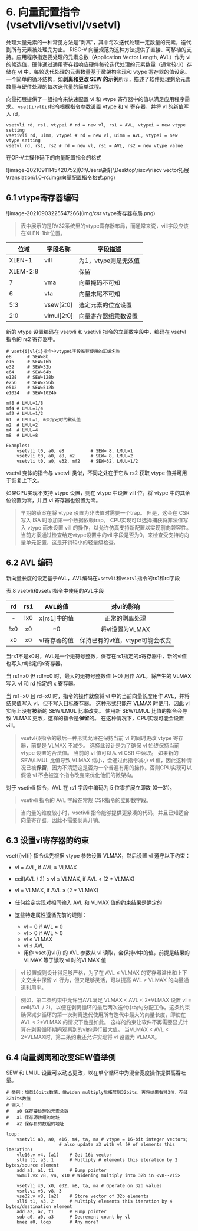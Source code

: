 # 6. 向量配置指令(vsetvli/vsetivl/vsetvl)



处理大量元素的一种常见方法是“剥离”，其中每次迭代处理一定数量的元素，迭代到所有元素被处理完为止。 RISC-V 向量规范为这种方法提供了直接、可移植的支持。应用程序指定要处理的元素总数（Application Vector Length, AVL）作为 vl 的候选值，硬件通过通用寄存器响应硬件每轮迭代处理的元素数量（通常较小）存储在 vl 中，每轮迭代处理的元素数量基于微架构实现和 vtype 寄存器的值设定。一个简单的循环结构，如**剥离和更改 SEW 的示例**所示，描述了软件处理剩余元素数量与硬件处理的每次迭代量的简单过程。 

向量拓展提供了一组指令来快速配置 vl 和 vtype 寄存器中的值以满足应用程序需求。 `vset{i}vl{i}`指令根据指令参数设置 vtype 和 vl 寄存器，并将 vl 的新值写入 rd。 

```assembly
vsetvli rd, rs1, vtypei # rd = new vl, rs1 = AVL, vtypei = new vtype setting 
vsetivli rd, uimm, vtypei # rd = new vl, uimm = AVL, vtypei = new vtype setting 
vsetvl rd, rs1, rs2 # rd = new vl, rs1 = AVL, rs2 = new vtype value
```

在OP-V主操作码下的向量配置指令的格式

![image-20210911145420752](C:\Users\胡轩\Desktop\riscv\riscv vector拓展\translation\1.0-rc\img\向量配置指令格式.png)

## 6.1 vtype寄存器编码

![image-20210903225547266](img/csr vtype寄存器布局.png)

> 表中展示的是RV32系统里的vtype寄存器布局，而通常来说，vill字段应该在XLEN-1bit位置。

| 位域     | 字段名称   | 字段描述             |
| -------- | ---------- | -------------------- |
| XLEN-1   | vill       | 为1，vtype则是无效值 |
| XLEM-2:8 |            | 保留                 |
| 7        | vma        | 向量掩码不可知       |
| 6        | vta        | 向量末尾不可知       |
| 5:3      | vsew[2:0]  | 选定元素的位宽设置   |
| 2:0      | vlmul[2:0] | 向量寄存器组乘数设置 |

[^译注]: **0.7.1**里的vediv字段被移除

新的 vtype 设置编码在 vsetvli 和 vsetivli 指令的立即数字段中，编码在 vsetvl 指令的 rs2 寄存器中。 

```assembly
# vset{i}vl{i}指令中vtypei字段推荐使用的汇编名称
e8		# SEW=8b
e16 	# SEW=16b 
e32 	# SEW=32b 
e64 	# SEW=64b 
e128 	# SEW=128b
e256 	# SEW=256b 
e512 	# SEW=512b 
e1024 	# SEW=1024b

mf8 # LMUL=1/8 
mf4 # LMUL=1/4 
mf2 # LMUL=1/2 
m1 	# LMUL=1, m未指定时的默认值
m2 	# LMUL=2 
m4 	# LMUL=4 
m8 	# LMUL=8

Examples:
	vsetvli t0, a0, e8			# SEW= 8, LMUL=1 
	vsetvli t0, a0, e8, m2 		# SEW= 8, LMUL=2
	vsetvli t0, a0, e32, mf2	# SEW=32, LMUL=1/2
```

vsetvl 变体的指令与 vsetvli 类似，不同之处在于它从 rs2 获取 vtype 值并可用于恢复上下文。

如果CPU实现不支持 vtype 设置，则在 vtype 中设置 vill 位，将 vtype 中的其余位设置为零，并且 vl 寄存器也设置为零。

> 早期的草案在将 vtype 设置为非法值时需要一个trap。 但是，这会在 CSR 写入 ISA 时添加第一个数据依赖trap。 CPU实现可以选择捕获将非法值写入 vtype 而未设置 vill 的操作，以允许仿真支持新配置以实现前向兼容性。当前方案通过检查给定vtype设置中的vill字段是否为0，来检查受支持的向量单元配置，这是开销较小的轻量级检查。



## 6.2 AVL 编码

新向量长度的设定基于AVL，AVL编码在`vsetvli`和`vsetvl`指令的rs1和rd字段

表.8 vsetvli和vsetvl指令中使用的AVL字段

|  rd  | rs1  |   AVL的值    |           对vl的影响            |
| :--: | :--: | :----------: | :-----------------------------: |
|  -   | !x0  | x[rs1]中的值 |         正常的剥离处理          |
| !x0  |  x0  |      ~0      |         将vl设置为VLMAX         |
|  x0  |  x0  | vl寄存器的值 | 保持已有的vl值，vtype可能会改变 |

当rs1不是x0时，AVL是一个无符号整数，保存在rs1指定的x寄存器中，新的vl值也写入rd指定的x寄存器。

当 rs1=x0 但 rd!=x0 时，最大的无符号整数值 (~0) 用作 AVL，将产生的 VLMAX 写入 vl 和 rd 指定的 x 寄存器。 

当 rs1=x0 且 rd=x0 时，指令的操作就像将 vl 中的当前向量长度用作 AVL，并将结果值写入 vl，但不写入目标寄存器。 这种形式只能在 VLMAX 时使用，因此 vl 实际上没有被新的 SEW/LMUL 比率改变。 使用新 SEW/LMUL 比值的指令会导致 VLMAX 更改，这样的指令是**保留**的。 在这种情况下，CPU实现可能会设置 vill。 

> vsetvl{i}指令的最后一种形式允许在保持当前 vl 的同时更改 vtype 寄存器，前提是 VLMAX 不减少。 选择此设计是为了确保 vl 始终保持当前 vtype 设置的合法值。 当前的 vl 值可以从 vl CSR 中读取。 如果新的 SEW/LMUL 比值导致 VLMAX 缩小，会通过此指令减小 vl 值，因此这种情况已被**保留**，因为不清楚这是否为一个普遍有用的操作。否则CPU实现可以假设 vl 不会被这个指令改变来优化他们的微架构。 

对于 vsetivli 指令，AVL 在 rs1 字段中编码为 5 位零扩展立即数 (0—31)。

> vsetivli 指令的 AVL 字段在常规 CSR指令的立即数字段。 

> 当向量的维度较小时，vsetivli 指令能够提供更紧凑的代码，并且已知适合向量寄存器，因此不需要剥离开销。



##  6.3 设置vl寄存器的约束

vset{i}vl{i} 指令优先根据 vtype 参数设置 VLMAX，然后设置 vl 遵守以下约束：

+ vl = AVL, if AVL ≤ VLMAX

+ ceil(AVL / 2) ≤ vl ≤ VLMAX, if AVL < (2 * VLMAX)

+ vl = VLMAX, if AVL ≥ (2 * VLMAX)

+ 任何给定实现对相同输入 AVL 和 VLMAX 值的约束结果是确定的

+ 这些特定属性遵循先前的规则： 
  + vl = 0 if AVL = 0
  + vl > 0 if AVL > 0
  + vl ≤ VLMAX
  + vl ≤ AVL
  + 用作 vset{i}vl{i} 的 AVL 参数从 vl 读取，会保持vl中的值，前提是结果的VLMAX 等于读取 vl 时的VLMAX 值

> vl 设置规则设计得足够严格，为了在 AVL ≤ VLMAX 的寄存器溢出和上下文交换中保留 vl 行为，但又足够灵活，可以提高 AVL > VLMAX 的向量通道利用率。

> 例如，第二条约束中允许当AVL满足 VLMAX < AVL < 2\*VLMAX 设置 vl = ceil(AVL / 2)，以便在剥离循环的最后两次迭代中均匀分配工作。这条约束确保减少循环的第一次剥离迭代使用所有迭代中最大的向量长度，即使在 AVL < 2\*VLMAX 的情况下也是如此。 这样的约束让软件不再需要显式计算在剥离循环期间观察到的vl的运行最大值。 当VLMAX < AVL < 2\*VLMAX时，第二条约束还允许实现将 vl 设置为 VLMAX。



## 6.4 向量剥离和改变SEW值举例

SEW 和 LMUL 设置可以动态更改，以在单个循环中为混合宽度操作提供高吞吐量。 

```assembly
# 举例：加载16bits数值，做widen multiply后拓展到32bits，再将结果右移3位，存储32bits数值
# 输入：
# 	a0 保存要处理的元素总数
# 	a1 保存源数组的地址
#   a2 保存目的数组的地址

loop: 
	vsetvli a3, a0, e16, m4, ta, ma # vtype = 16-bit integer vectors; 
					# also update a3 with vl (# of elements this iteration)
    vle16.v v4, (a1) 	# Get 16b vector
    slli t1, a3, 1 		# Multiply # elements this iteration by 2 bytes/source element  
    add a1, a1, t1		# Bump pointer
    vwmul.vx v8, v4, x10 # Widening multiply into 32b in <v8--v15>

    vsetvli x0, x0, e32, m8, ta, ma # Operate on 32b values 
    vsrl.vi v8, v8, 3 
    vse32.v v8, (a2)	# Store vector of 32b elements
    slli t1, a3, 2 		# Multiply elements this iteration by 4 bytes/destination element
    add a2, a2, t1 		# Bump pointer
    sub a0, a0, a3 		# Decrement count by vl
    bnez a0, loop		# Any more?
 
```



